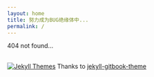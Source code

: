 ```yaml
---
layout: home
title: 努力成为BUG绝缘体中...
permalink: /
---
```



404 not found...<br/><br/>


[![Jekyll Themes](https://img.shields.io/badge/featured%20on-JekyllThemes-red.svg)](https://jekyll-themes.com/jekyll-gitbook/)
Thanks to [jekyll-gitbook-theme](https://sighingnow.github.io/jekyll-gitbook/)


